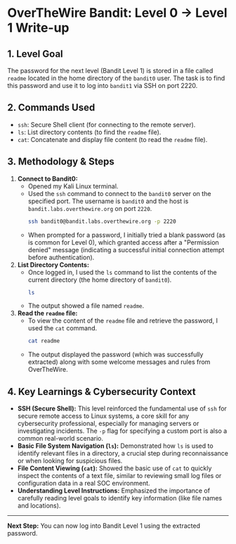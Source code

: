 # OverTheWire Bandit: Level 0 → Level 1 Write-up

## 1. Level Goal
The password for the next level (Bandit Level 1) is stored in a file called `readme` located in the home directory of the `bandit0` user. The task is to find this password and use it to log into `bandit1` via SSH on port 2220.

## 2. Commands Used
* `ssh`: Secure Shell client (for connecting to the remote server).
* `ls`: List directory contents (to find the `readme` file).
* `cat`: Concatenate and display file content (to read the `readme` file).

## 3. Methodology & Steps
1.  **Connect to Bandit0:**
    * Opened my Kali Linux terminal.
    * Used the `ssh` command to connect to the `bandit0` server on the specified port. The username is `bandit0` and the host is `bandit.labs.overthewire.org` on port `2220`.
        ```bash
        ssh bandit0@bandit.labs.overthewire.org -p 2220
        ```
    * When prompted for a password, I initially tried a blank password (as is common for Level 0), which granted access after a "Permission denied" message (indicating a successful initial connection attempt before authentication).
2.  **List Directory Contents:**
    * Once logged in, I used the `ls` command to list the contents of the current directory (the home directory of `bandit0`).
        ```bash
        ls
        ```
    * The output showed a file named `readme`.
3.  **Read the `readme` file:**
    * To view the content of the `readme` file and retrieve the password, I used the `cat` command.
        ```bash
        cat readme
        ```
    * The output displayed the password (which was successfully extracted) along with some welcome messages and rules from OverTheWire.

## 4. Key Learnings & Cybersecurity Context
* **SSH (Secure Shell):** This level reinforced the fundamental use of `ssh` for secure remote access to Linux systems, a core skill for any cybersecurity professional, especially for managing servers or investigating incidents. The `-p` flag for specifying a custom port is also a common real-world scenario.
* **Basic File System Navigation (`ls`):** Demonstrated how `ls` is used to identify relevant files in a directory, a crucial step during reconnaissance or when looking for suspicious files.
* **File Content Viewing (`cat`):** Showed the basic use of `cat` to quickly inspect the contents of a text file, similar to reviewing small log files or configuration data in a real SOC environment.
* **Understanding Level Instructions:** Emphasized the importance of carefully reading level goals to identify key information (like file names and locations).

---

**Next Step:** You can now log into Bandit Level 1 using the extracted password.

